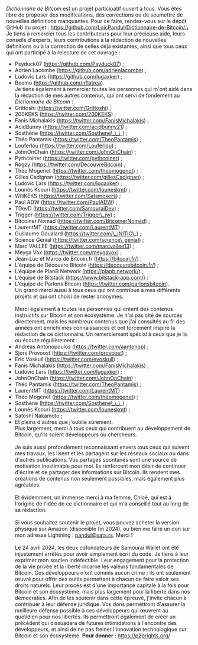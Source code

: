 *Dictionnaire de Bitcoin* est un projet participatif ouvert à tous. Vous êtes libre de proposer des modifications, des corrections ou de soumettre de nouvelles définitions manquantes. Pour ce faire, rendez-vous sur le dépôt GitHub du projet : https://github.com/LoicPandul/Dictionnaire-de-Bitcoin/.\
\
Je tiens à remercier tous les contributeurs pour leur précieuse aide, leurs conseils d'experts, leurs contributions à la rédaction de nouvelles définitions ou à la correction de celles déjà existantes, ainsi que tous ceux qui ont participé à la relecture de cet ouvrage :
- Psyduck07 (https://github.com/Psyduck07) ;
- Adrien Lacombe (https://github.com/adrienlacombe) ;
- Ludovic Lars (https://github.com/lugaxker) ;
- Beemo (https://github.com/nflatrea).
\
Je tiens également à remercier toutes les personnes qui m'ont aidé dans la rédaction de mes autres contenus, qui ont servi de fondement au _Dictionnaire de Bitcoin_ :
- Grittoshi (https://twitter.com/Grittoshi) ;
- 200KEKS (https://twitter.com/200KEKS) ;
- Fanis Michalakis (https://twitter.com/FanisMichalakis) ;
- AcidBunny (https://twitter.com/acidbunny21) ;
- Sosthène (https://twitter.com/Sosthene\_\_\_) ;
- Théo Pantamis (https://twitter.com/TheoPantamis) ;
- Louferlou (https://twitter.com/Louferlou) ;
- JohnOnChain (https://twitter.com/JohnOnChain) ;
- Pythcoiner (https://twitter.com/pythcoiner) ;
- Rogzy (https://twitter.com/DecouvreBitcoin) ;
- Théo Mogenet (https://twitter.com/theomogenet) ;
- Gilles Cadignan (https://twitter.com/gillesCadignan) ;
- Ludovic Lars (https://twitter.com/lugaxker) ;
- Lounès Ksouri (https://twitter.com/louneskmt) ;
- WillKEKS (https://twitter.com/Satsmokers) ;
- Paul ADW (https://twitter.com/PaulADW) ;
- TDevD (https://twitter.com/SamouraiDev) ;
- Trigger (https://twitter.com/Trigger\_jw) ;
- Bitcoiner Nomad (https://twitter.com/BitcoinerNomad) ;
- LaurentMT (https://twitter.com/LaurentMT) ;
- Guillaume Goualard (https://twitter.com/\_INITIO\_) ;
- Science Genial (https://twitter.com/science\_genial) ;
- Marc VALLEE (https://twitter.com/marcvallee13) ;
- Meyga Vox (https://twitter.com/meygavox) ;
- Jean-Luc et Marco de Bitcoin.fr (https://bitcoin.fr/) ;
- L'équipe de Découvre Bitcoin (https://decouvrebitcoin.fr/) ;
- L'équipe de PlanB Network (https://planb.network/) ;
- L'équipe de Bitstack (https://www.bitstack-app.com/) ;
- L'équipe de Parlons Bitcoin (https://twitter.com/parlonsbitcoin).
\
Un grand merci aussi à tous ceux qui ont contribué à mes différents projets et qui ont choisi de rester anonymes.\
\
Merci également à toutes les personnes qui créent des contenus instructifs sur Bitcoin et son écosystème. Je n'ai pas cité de sources directement, mais les nombreux contenus que j'ai consultés au fil des années ont enrichi mes connaissances et ont forcément inspiré la rédaction de ce dictionnaire. Un remerciement spécial à ceux que je lis ou écoute régulièrement :
- Andreas Antonopoulos (https://twitter.com/aantonop) ;
- Sjors Provoost (https://twitter.com/provoost) ;
- Eric Voskuil (https://twitter.com/evoskuil) ;
- Fanis Michalakis (https://twitter.com/FanisMichalakis) ;
- Ludovic Lars (https://twitter.com/lugaxker) ;
- JohnOnChain (https://twitter.com/JohnOnChain) ;
- Théo Pantamis (https://twitter.com/TheoPantamis) ;
- LaurentMT (https://twitter.com/LaurentMT) ;
- Théo Mogenet (https://twitter.com/theomogenet) ;
- Sosthène (https://twitter.com/Sosthene\_\_\_) ;
- Lounès Ksouri (https://twitter.com/louneskmt) ;
- Satoshi Nakamoto ;
- Et pleins d'autres que j'oublie sûrement.
\
Plus largement, merci à tous ceux qui contribuent au développement de Bitcoin, qu'ils soient développeurs ou chercheurs.\
\
Je suis aussi profondément reconnaissant envers tous ceux qui suivent mes travaux, les lisent et les partagent sur les réseaux sociaux ou dans d'autres publications. Vos partages spontanés sont une source de motivation inestimable pour moi. Ils renforcent mon désir de continuer d'écrire et de partager des informations sur Bitcoin. Ils rendent mes créations de contenus non seulement possibles, mais également plus agréables.\
\
Et évidemment, un immense merci à ma femme, Chloé, qui est à l'origine de l'idée de ce dictionnaire et qui m'a conseillé tout au long de sa rédaction.\
\
Si vous souhaitez soutenir le projet, vous pouvez acheter la version physique sur Amazon (disponible fin 2024), ou bien me faire un don sur mon adresse Lightning : pandul@sats.rs. Merci !\
\
Le 24 avril 2024, les deux cofondateurs de Samourai Wallet ont été injustement arrêtés pour avoir simplement écrit du code. Je tiens à leur exprimer mon soutien indéfectible. Leur engagement pour la protection de la vie privée et la liberté incarne les valeurs fondamentales de Bitcoin. Ces développeurs n'ont commis aucun crime ; ils ont seulement œuvré pour offrir des outils permettant à chacun de faire valoir ses droits naturels. Leur procès est d'une importance capitale à la fois pour Bitcoin et son écosystème, mais plus largement pour la liberté dans nos démocraties. Afin de les soutenir dans cette épreuve, j'invite chacun à contribuer à leur défense juridique. Vos dons permettront d'assurer la meilleure défense possible à ces développeurs qui œuvrent au quotidien pour nos libertés. Ils permettront également de créer un précédent qui dissuadera de futures intimidations à l'encontre des développeurs, et ainsi de ne pas freiner l'innovation technologique sur Bitcoin et son écosystème. **Pour donner :** https://p2prights.org/